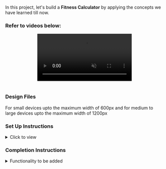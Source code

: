 In this project, let's build a **Fitness Calculator** by applying the concepts we have learned till now.

### Refer to videos below:

<div style="text-align: center;">
  <video style="max-width:80%;box-shadow:0 2.8px 2.2px rgba(0, 0, 0, 0.12);outline:none;" loop="true" autoplay="autoplay" controls="controls" muted>
    <source src="https://www.loom.com/share/d688d1c07bce450ca0017e7853e72298?sid=819489a4-0cd2-4eb1-a3c5-28423900b11f" type="video/mp4">
  </video>
</div>
<br/>

### Design Files
For small devices upto the maximum width of 600px and for medium to large devices upto the maximum width of 1200px


### Set Up Instructions

<details>
<summary>Click to view</summary>

- Download dependencies by running `npm install`
- Start up the app using `npm start`
</details>

### Completion Instructions

<details>
<summary>Functionality to be added</summary>
<br/>

The app must have the following functionalities

- **Login Route**

  - When invalid credentials are provided and the **Login** button is clicked, then the error message received from the response should be displayed
  - When valid credentials are provided and the **Login** button is clicked, then the page should be navigated to the Home Route
  - When an _unauthenticated_ user, tries to access the Home then the page should be navigated to Login Route
  - When an _authenticated_ user, tries to access the Home,Item Details then the page should be navigated to the respective route
  - When an _authenticated_ user, tries to access the Login Route, then the page should be navigated to the Home Route

- **Home Route**

  - When an _authenticated_ user opens the Home Route
    - Clicks on the **Fitness Workouts** button, then the page should be navigated to the Home Route

- **Fitness Workouts**

  - When an _authenticated_ user opens the Home Route

    - An HTTP GET request should be made to **Profile API URL**
      - **_loader_** should be displayed while fetching the data
      - After the data is fetched successfully, the response received should be displayed
      - If the HTTP GET request made is unsuccessful, then the [Failure View](https://assets.ccbp.in/frontend/content/react-js/jobby-app-profile-failure-lg-output.png) should be displayed
    with empty strings as initial values
      - **_loader_** should be displayed while fetching the data
      - After the data is fetched successfully, display the list of workouts received from the response
    - When a value is provided in the search input and search icon button is clicked
      - **_loader_** should be displayed while fetching the data
      - After the data is fetched successfully, display the list of workouts received from the response
      - **_loader_** should be displayed while fetching the data
      - After the data is fetched successfully, display the list of workouts received from the response
      - **_loader_** should be displayed while fetching the data
      - After the data is fetched successfully, display the list of workouts received from the response
- **Header**
  - When the **Home** link is clicked, then the page should be navigated to the Home Route

  - When the **Logout** button is clicked, then the page should be navigated to the Login Route

<br/>

**Login API**

#### API: `https://apis.ccbp.in/login`

#### Method: `POST`

#### Request:

```json
{
  "username": "rahul",
  "password": "rahul@2021"
}
```

#### Description:

Returns a response based on the credentials provided

#### Sample Success Response

```json
{
  "jwt_token": "eyJhbGciOiJIUzI1NiIsInR5cCI6IkpXVCJ9.eyJ1c2VybmFtZSI6InJhaHVsIiwicm9sZSI6IlBSSU1FX1VTRVIiLCJpYXQiOjE2MTk2Mjg2MTN9. nZDlFsnSWArLKKeF0QbmdVfLgzUbx1BGJsqa2kc_21Y"
}
```

**Profile API**

#### API: `https://apis.ccbp.in/profile`

#### Method: `GET`

#### Description:

Returns a response containing the profile details

#### Sample Response

```json
{
  "profile_details": {
    "name": "Rahul Attuluri",
    "profile_image_url": "https://assets.ccbp.in/frontend/react-js/male-avatar-img.png",
    "short_bio": "Lead Software Developer and AI-ML expert"
  }
}
```# FitC
